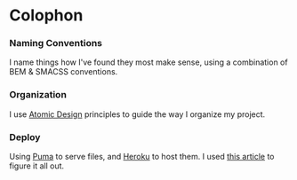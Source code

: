 # Colophon

### Naming Conventions

I name things how I've found they most make sense, using a combination of BEM & SMACSS conventions.

### Organization

I use [Atomic Design](http://patternlab.io/about.html) principles to guide the way I organize my project.

### Deploy

Using [Puma](http://puma.io/) to serve files, and [Heroku](http://www.heroku.com) to host them. I used [this article](http://jordanelver.co.uk/blog/2014/02/17/how-i-deployed-middleman-to-heroku/) to figure it all out.
